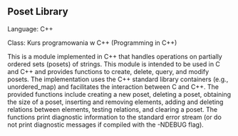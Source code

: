 ## Poset Library 
Language: C++

Class: Kurs programowania w C++ (Programming in C++)

This is a module implemented in C++ that handles operations on partially ordered sets (posets) of strings. This module is intended to be used in C and C++ and provides functions to create, delete, query, and modify posets. The implementation uses the C++ standard library containers (e.g., unordered_map) and facilitates the interaction between C and C++. The provided functions include creating a new poset, deleting a poset, obtaining the size of a poset, inserting and removing elements, adding and deleting relations between elements, testing relations, and clearing a poset. The functions print diagnostic information to the standard error stream (or do not print diagnostic messages if compiled with the -NDEBUG flag).

